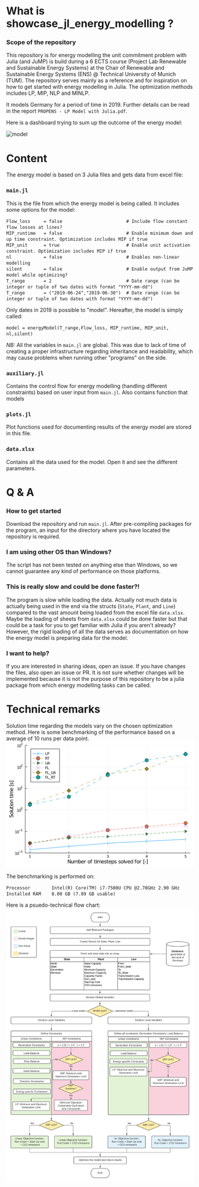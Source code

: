 # What is showcase_jl_energy_modelling ?
### Scope of the repository
This repository is for energy modelling the unit commitment problem with Julia (and JuMP) is build during a 6 ECTS course (Project Lab Renewable and Sustainable Energy Systems) at the Chair of Renewable and Sustainable Energy Systems (ENS) @ Technical University of Munich (TUM).
The repository serves mainly as a reference and for inspiration on how to get started with energy modelling in Julia. The optimization methods includes LP, MIP, NLP and MINLP.

It models Germany for a period of time in 2019. Further details can be read in the report `PROPENS - LP Model with Julia.pdf`.

Here is a dashboard trying to sum up the outcome of the energy model:

![model](https://github.com/bvilmann/showcase_jl_energy_modelling/blob/main/plots/gif_summer_4.gif)

# Content

The energy model is based on 3 Julia files and gets data from excel file:

### `main.jl`
This is the file from which the energy model is being called. It includes some options for the model:
```
Flow_loss     = false                        # Include flow constant flow losses at lines?
MIP_runtime   = false                        # Enable minimum down and up time constraint. Optimization includes MIP if true
MIP_unit      = true                         # Enable unit activation constraint. Optimization includes MIP if true
nl            = false                        # Enables non-linear modelling
silent        = false                        # Enable output from JuMP model while optimizing?
T_range       = 2                            # Date range (can be integer or tuple of two dates with format "YYYY-mm-dd")
T_range       = ("2019-06-24","2019-06-30")  # Date range (can be integer or tuple of two dates with format "YYYY-mm-dd")
```
Only dates in 2019 is possible to "model". Hereafter, the model is simply called:
```
model = energyModel(T_range,Flow_loss, MIP_runtime, MIP_unit, nl,silent)
```

*NB:* All the variables in `main.jl` are global. This was due to lack of time of creating a proper infrastructure regarding inheritance and readability, which may cause problems when running other "programs" on the side.

### `auxiliary.jl`
Contains the control flow for energy modelling (handling different constraints) based on user input from `main.jl`. Also contains function that models 

### `plots.jl`
Plot functions used for documenting results of the energy model are stored in this file.

### `data.xlsx`
Contains all the data used for the model. Open it and see the different parameters.

# Q & A
### How to get started
Download the repository and run `main.jl`. After pre-compiling packages for the program, an input for the directory where you have located the repository is required.

### I am using other OS than Windows?
The script has not been tested on anything else than Windows, so we cannot guarantee any kind of performance on those platforms.

### This is really slow and could be done faster?!
The program is slow while loading the data. Actually not much data is actually being used in the end via the structs (`State`, `Plant`, and `Line`) compared to the vast amount being loaded from the excel file `data.xlsx`. Maybe the loading of sheets from `data.xlsx` could be done faster but that could be a task for you to get familiar with Julia if you aren't already?
However, the rigid loading of all the data serves as documentation on how the energy model is preparing data for the model.

### I want to help?
If you are interested in sharing ideas, open an issue. If you have changes the files, also open an issue or PR. It is not sure whether changes will be implemented because it is not the purpose of this repository to be a julia package from which energy modelling tasks can be called.

# Technical remarks
Solution time regarding the models vary on the chosen optimization method. Here is some benchmarking of the performance based on a average of 10 runs per data point.
![solve_time](https://github.com/bvilmann/showcase_jl_energy_modelling/blob/main/plots/sol_time.png)

The benchmarking is performed on:
```
Processor        Intel(R) Core(TM) i7-7500U CPU @2.70GHz 2.90 GHz
Installed RAM    8.00 GB (7.89 GB usable)
```

Here is a psuedo-technical flow chart:
![flow_chart](https://github.com/bvilmann/showcase_jl_energy_modelling/blob/main/plots/Julia_Flow_Diagram(3).png)


